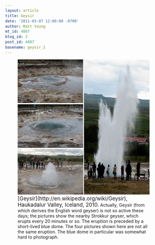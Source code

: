 ```yaml
---
layout: article
title: Geysir
date: '2011-03-07 12:00:00 -0700'
author: Matt Young
mt_id: 4887
blog_id: 2
post_id: 4887
basename: geysir_1
---
```

<figure>
<img src="/uploads/2011/GeysirMontage_600.jpg" alt="GeysirMontage_600.jpg" width="600" height="434" />
<figcaption markdown="span">
<big>[Geysir](http://en.wikipedia.org/wiki/Geysir), Haukadalur Valley, Iceland, 2010.</big> Actually, Geysir (from which derives the English word geyser) is not so active these days; the pictures show the nearby Strokkur geyser, which erupts every 20 minutes or so. The eruption is preceded by a short-lived blue dome. The four pictures shown here are not all the same eruption. The blue dome in particular was somewhat hard to photograph.

</figcaption>
</figure>
